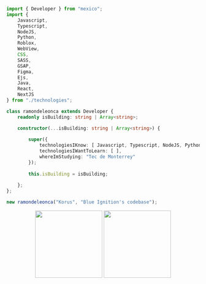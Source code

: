 ```ts
import { Developer } from "mexico";
import { 
    Javascript,
    Typescript,
    NodeJS,
    Python,
    Roblox,
    WebView,
    CSS,
    SASS,
    GSAP,
    Figma,
    Ejs,
    Java,
    React,
    NextJS
} from "./technologies";

class ramondeleonca extends Developer {
    readonly isBuilding: string | Array<string>;

    constructor(...isBuilding: string | Array<string>) {
    
        super({
            technologiesIKnow: [ Javascript, Typescript, NodeJS, Python, Roblox, WebView, CSS, SASS, GSAP, Figma, Ejs, React, NextJS, Java ],
            technologiesIWantToLearn: [ ],
            whereImStudying: "Tec de Monterrey"
        });
    
        this.isBuilding = isBuilding;
        
    };
};

new ramondeleonca("Korus", "Blue Ignition's codebase");
```

<p align="center">
    <img src="https://github-readme-stats.vercel.app/api?username=ramondeleonca&show_icons=true&theme=react" height="175px">
    <img src="https://github-readme-stats.vercel.app/api/top-langs/?username=ramondeleonca&layout=compact&theme=react" height="175px">
</src>
